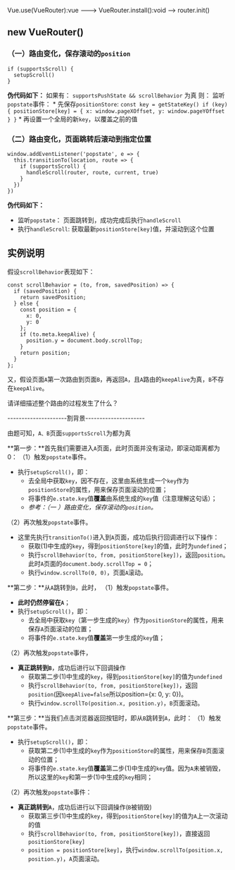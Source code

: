 
Vue.use(VueRouter):vue ---> VueRouter.install():void --> router.init()


## new VueRouter()
### （一）路由变化，保存滚动的`position`
````
if (supportsScroll) {
  setupScroll()
}
````
**伪代码如下：**
如果有：
  `supportsPushState && scrollBehavior` 为真
则：
  监听`popstate`事件：
    * 先保存`positionStore`:
      ````
      const key = getStateKey()
      if (key) {
        positionStore[key] = {
          x: window.pageXOffset,
          y: window.pageYOffset
        }
      }
      ````
    * 再设置一个全局的新`key`，以覆盖之前的值

### （二）路由变化，页面跳转后滚动到指定位置
````
window.addEventListener('popstate', e => {
  this.transitionTo(location, route => {
    if (supportsScroll) {
      handleScroll(router, route, current, true)
    }
  })
})
````
**伪代码如下：**
  * 监听`popstate`：
    页面跳转到，成功完成后执行`handleScroll`
  * 执行`handleScroll`:
    获取最新`positionStore[key]`值，并滚动到这个位置


## 实例说明
假设`scrollBehavior`表现如下：
````
const scrollBehavior = (to, from, savedPosition) => {
  if (savedPosition) {
    return savedPosition;
  } else {
    const position = {
      x: 0,
      y: 0
    };
    if (to.meta.keepAlive) {
      position.y = document.body.scrollTop;
    }
    return position;
  }
};
````
又，假设页面`A`第一次路由到页面`B`，再返回`A`，且`A`路由的`keepAlive`为真，`B`不存在`keepAlive`。

请详细描述整个路由的过程发生了什么？

---------------------割背景---------------------

由题可知，`A、B`页面`supportsScroll`为都为真

**第一步：**首先我们需要进入`A`页面，此时页面并没有滚动，即滚动距离都为0：
（1）触发`popstate`事件。
  * 执行`setupScroll()`，即：
    * 去全局中获取`key`，因不存在，这里由系统生成一个`key`作为`positionStore`的属性，用来保存页面滚动的位置；
    * 将事件的`e.state.key`值**覆盖**由系统生成的`key`值（注意理解这句话）；
    * *参考：（一 ）路由变化，保存滚动的`position`。*

（2）再次触发`popstate`事件。
  * 这里先执行`transitionTo()`进入到`A`页面，成功后执行回调进行以下操作：
    * 获取(1)中生成的`key`，得到`positionStore[key]`的值，此时为`undefined`；
    * 执行`scrollBehavior(to, from, positionStore[key])`，返回`position`。此时`A`页面的`document.body.scrollTop = 0`；
    * 执行`window.scrollTo(0, 0)`，页面`A`滚动。

**第二步：**从`A`跳转到`B`，此时，
（1）触发`popstate`事件。
  * **此时仍然停留在`A`**；
  * 执行`setupScroll()`，即：
    * 去全局中获取`key`（第一步生成的`key`）作为`positionStore`的属性，用来保存`A`页面滚动的位置；
    * 将事件的`e.state.key`值**覆盖**第一步生成的`key`值；

（2）再次触发`popstate`事件，
  * **真正跳转到`B`**，成功后进行以下回调操作
    * 获取第二步(1)中生成的`key`，得到`positionStore[key]`的值为`undefined`
    * 执行`scrollBehavior(to, from, positionStore[key])`，返回`position`(因`keepAlive=false`所以position={x: 0, y: 0})。
    * 执行`window.scrollTo(position.x, position.y)`，`B`页面滚动。

**第三步：**当我们点击浏览器返回按钮时，即从`B`跳转到`A`，此时：
（1）触发`popstate`事件。
  * 执行`setupScroll()`，即：
    * 获取第二步(1)中生成的`key`作为`positionStore`的属性，用来保存`B`页面滚动的位置；
    * 将事件的`e.state.key`值**覆盖**第二步(1)中生成的`key`值。因为`A`未被销毁，所以这里的`key`和第一步(1)中生成的`key`相同；

（2）再次触发`popstate`事件：
  * **真正跳转到`A`**，成功后进行以下回调操作(`B`被销毁)
    * 获取第三步(1)中生成的`key`，得到`positionStore[key]`的值为`A`上一次滚动的值
    * 执行`scrollBehavior(to, from, positionStore[key])`，直接返回`positionStore[key]`
    * `position = positionStore[key]`，执行`window.scrollTo(position.x, position.y)`，`A`页面滚动。
